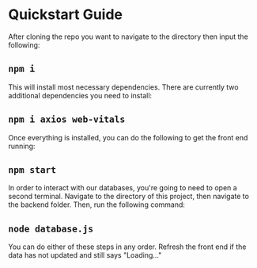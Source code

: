 # Quickstart Guide

After cloning the repo you want to navigate to the directory then input the following:
## `npm i`
This will install most necessary dependencies.
There are currently two additional dependencies you need to install:
## `npm i axios web-vitals`

Once everything is installed, you can do the following to get the front end running:
## `npm start`

In order to interact with our databases, you're going to need to open a second terminal. Navigate to the directory of this project, then navigate to the backend folder. Then, run the following command:
## `node database.js`

You can do either of these steps in any order. Refresh the front end if the data has not updated and still says "Loading..."